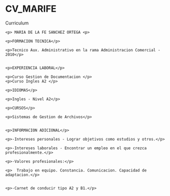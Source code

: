 # CV_MARIFE
Curriculum

<!DOCTYPE html>
<html lang="es-ES">

<HEAD>

<title>CURRICULUM VITAE </title>

</HEAD>

<body>
	
	<p> MARIA DE LA FE SANCHEZ ORTEGA <p>

	<p>FORMACION TECNICA</p>

	<p>Tecnico Aux. Administrativo en la rama Administracion Comercial - 2010</p>


	<p>EXPERIENCIA LABORAL</p>

	<p>Curso Gestion de Documentacion </p>
	<p>Curso Ingles A2 </p>

	<p>IDIOMAS</p>

	<p>Ingles - Nivel A2</p>

	<p>CURSOS</p>

	<p>Sistemas de Gestion de Archivos</p>


	<p>INFORMACION ADICIONAL</p>

	<p>-Intereses personales - Lograr objetivos como estudios y otros.</p>

	<p>-Intereses laborales - Encontrar un empleo en el que crezca profesionalmente.</p>

	<p>-Valores profesionales:</p>

	<p>  Trabajo en equipo. Constancia. Comunicacion. Capacidad de adaptacion.</p>
 

	<p>-Carnet de conducir tipo A2 y B1.</p>

<body/>

<html/>
